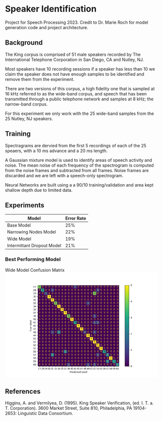 # Speaker Identification 
Project for Speech Processing 2023. 
Credit to Dr. Marie Roch for model generation code and project architecture. 

## Background
The King corpus is comprised of 51 male speakers recorded by The International Telephone Corporation in San Diego, CA and Nutley, NJ. 

Most speakers have 10 recording sessions if a speaker has less than 10 we claim the speaker does not have enough samples to be identified and remove them from the experiment. 

There are two versions of this corpus, a high fidelity one that is sampled at 16 kHz referred to as the wide-band corpus, and speech that has been transmitted through a public telephone network and samples at 8 kHz; the narrow-band corpus. 

For this experiment we only work with the 25 wide-band samples from the 25 Nutley, NJ speakers. 

## Training
Spectragrams are dervied from the first 5 recordings of each of the 25 speaers, with a 10 ms advance and a 20 ms length. 

A Gaussian mixture model is used to identify areas of speech activity and noise. The mean noise of each frequency of the spectrogram is computed from the noise frames and subtracted from all frames. Noise frames are discarded and we are left with a speech-only spectrogram. 

Neural Networks are built using a a 90/10 training/validation and area kept shallow depth due to limited data. 


## Experiments
|Model|Error Rate|
| ------------- |-------------|
|Base Model|25%|
|Narrowing Nodes Model|22%|
|Wide Model|19%|
|Intermittant Dropout Model|21%|

### Best Performing Model
Wide Model Confusion Matrix
![Wide Model Confusion Matrix](./experiment_images/ex2_wide_model/ex2_wide_cm.png "Wide Model Confusion Matrix")
 

## References
Higgins, A. and Vermilyea, D. (1995). King Speaker Verification, (ed. I. T. a. T. Corporation). 3600 Market Street, Suite 810, Philadelphia, PA 19104-2653: Linguistic Data Consortium. 